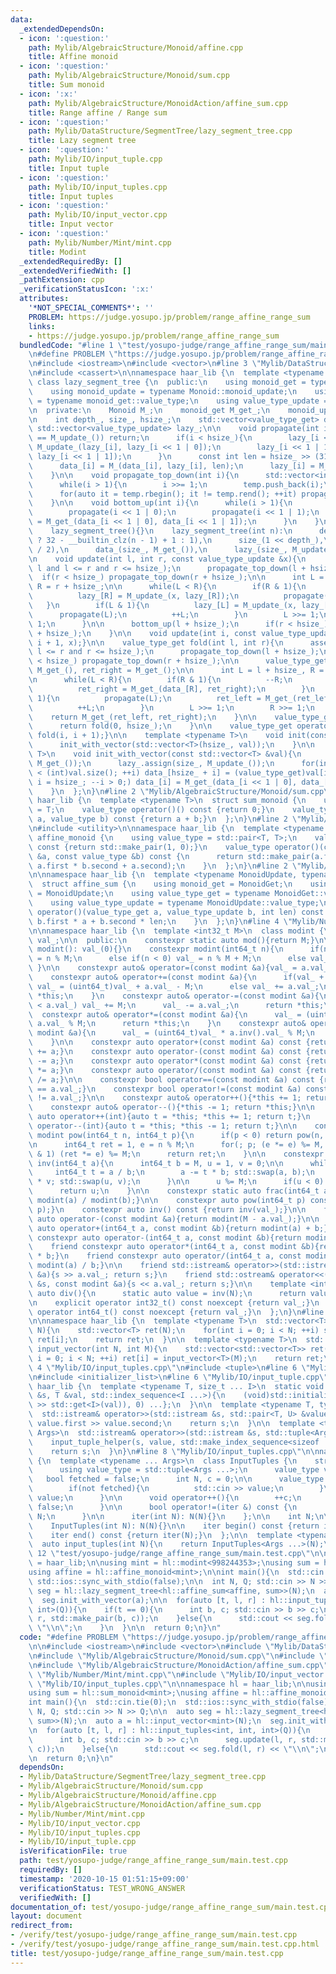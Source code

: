 ```yaml
---
data:
  _extendedDependsOn:
  - icon: ':question:'
    path: Mylib/AlgebraicStructure/Monoid/affine.cpp
    title: Affine monoid
  - icon: ':question:'
    path: Mylib/AlgebraicStructure/Monoid/sum.cpp
    title: Sum monoid
  - icon: ':x:'
    path: Mylib/AlgebraicStructure/MonoidAction/affine_sum.cpp
    title: Range affine / Range sum
  - icon: ':question:'
    path: Mylib/DataStructure/SegmentTree/lazy_segment_tree.cpp
    title: Lazy segment tree
  - icon: ':question:'
    path: Mylib/IO/input_tuple.cpp
    title: Input tuple
  - icon: ':question:'
    path: Mylib/IO/input_tuples.cpp
    title: Input tuples
  - icon: ':question:'
    path: Mylib/IO/input_vector.cpp
    title: Input vector
  - icon: ':question:'
    path: Mylib/Number/Mint/mint.cpp
    title: Modint
  _extendedRequiredBy: []
  _extendedVerifiedWith: []
  _pathExtension: cpp
  _verificationStatusIcon: ':x:'
  attributes:
    '*NOT_SPECIAL_COMMENTS*': ''
    PROBLEM: https://judge.yosupo.jp/problem/range_affine_range_sum
    links:
    - https://judge.yosupo.jp/problem/range_affine_range_sum
  bundledCode: "#line 1 \"test/yosupo-judge/range_affine_range_sum/main.test.cpp\"\
    \n#define PROBLEM \"https://judge.yosupo.jp/problem/range_affine_range_sum\"\n\
    \n#include <iostream>\n#include <vector>\n#line 3 \"Mylib/DataStructure/SegmentTree/lazy_segment_tree.cpp\"\
    \n#include <cassert>\n\nnamespace haar_lib {\n  template <typename Monoid>\n \
    \ class lazy_segment_tree {\n  public:\n    using monoid_get = typename Monoid::monoid_get;\n\
    \    using monoid_update = typename Monoid::monoid_update;\n    using value_type_get\
    \ = typename monoid_get::value_type;\n    using value_type_update = typename monoid_update::value_type;\n\
    \n  private:\n    Monoid M_;\n    monoid_get M_get_;\n    monoid_update M_update_;\n\
    \n    int depth_, size_, hsize_;\n    std::vector<value_type_get> data_;\n   \
    \ std::vector<value_type_update> lazy_;\n\n    void propagate(int i){\n      if(lazy_[i]\
    \ == M_update_()) return;\n      if(i < hsize_){\n        lazy_[i << 1 | 0] =\
    \ M_update_(lazy_[i], lazy_[i << 1 | 0]);\n        lazy_[i << 1 | 1] = M_update_(lazy_[i],\
    \ lazy_[i << 1 | 1]);\n      }\n      const int len = hsize_ >> (31 - __builtin_clz(i));\n\
    \      data_[i] = M_(data_[i], lazy_[i], len);\n      lazy_[i] = M_update_();\n\
    \    }\n\n    void propagate_top_down(int i){\n      std::vector<int> temp;\n\
    \      while(i > 1){\n        i >>= 1;\n        temp.push_back(i);\n      }\n\n\
    \      for(auto it = temp.rbegin(); it != temp.rend(); ++it) propagate(*it);\n\
    \    }\n\n    void bottom_up(int i){\n      while(i > 1){\n        i >>= 1;\n\
    \        propagate(i << 1 | 0);\n        propagate(i << 1 | 1);\n        data_[i]\
    \ = M_get_(data_[i << 1 | 0], data_[i << 1 | 1]);\n      }\n    }\n\n  public:\n\
    \    lazy_segment_tree(){}\n    lazy_segment_tree(int n):\n      depth_(n > 1\
    \ ? 32 - __builtin_clz(n - 1) + 1 : 1),\n      size_(1 << depth_),\n      hsize_(size_\
    \ / 2),\n      data_(size_, M_get_()),\n      lazy_(size_, M_update_())\n    {}\n\
    \n    void update(int l, int r, const value_type_update &x){\n      assert(0 <=\
    \ l and l <= r and r <= hsize_);\n      propagate_top_down(l + hsize_);\n    \
    \  if(r < hsize_) propagate_top_down(r + hsize_);\n\n      int L = l + hsize_,\
    \ R = r + hsize_;\n\n      while(L < R){\n        if(R & 1){\n          --R;\n\
    \          lazy_[R] = M_update_(x, lazy_[R]);\n          propagate(R);\n     \
    \   }\n        if(L & 1){\n          lazy_[L] = M_update_(x, lazy_[L]);\n    \
    \      propagate(L);\n          ++L;\n        }\n        L >>= 1;\n        R >>=\
    \ 1;\n      }\n\n      bottom_up(l + hsize_);\n      if(r < hsize_) bottom_up(r\
    \ + hsize_);\n    }\n\n    void update(int i, const value_type_update &x){update(i,\
    \ i + 1, x);}\n\n    value_type_get fold(int l, int r){\n      assert(0 <= l and\
    \ l <= r and r <= hsize_);\n      propagate_top_down(l + hsize_);\n      if(r\
    \ < hsize_) propagate_top_down(r + hsize_);\n\n      value_type_get ret_left =\
    \ M_get_(), ret_right = M_get_();\n\n      int L = l + hsize_, R = r + hsize_;\n\
    \n      while(L < R){\n        if(R & 1){\n          --R;\n          propagate(R);\n\
    \          ret_right = M_get_(data_[R], ret_right);\n        }\n        if(L &\
    \ 1){\n          propagate(L);\n          ret_left = M_get_(ret_left, data_[L]);\n\
    \          ++L;\n        }\n        L >>= 1;\n        R >>= 1;\n      }\n\n  \
    \    return M_get_(ret_left, ret_right);\n    }\n\n    value_type_get fold_all(){\n\
    \      return fold(0, hsize_);\n    }\n\n    value_type_get operator[](int i){return\
    \ fold(i, i + 1);}\n\n    template <typename T>\n    void init(const T &val){\n\
    \      init_with_vector(std::vector<T>(hsize_, val));\n    }\n\n    template <typename\
    \ T>\n    void init_with_vector(const std::vector<T> &val){\n      data_.assign(size_,\
    \ M_get_());\n      lazy_.assign(size_, M_update_());\n      for(int i = 0; i\
    \ < (int)val.size(); ++i) data_[hsize_ + i] = (value_type_get)val[i];\n      for(int\
    \ i = hsize_; --i > 0;) data_[i] = M_get_(data_[i << 1 | 0], data_[i << 1 | 1]);\n\
    \    }\n  };\n}\n#line 2 \"Mylib/AlgebraicStructure/Monoid/sum.cpp\"\n\nnamespace\
    \ haar_lib {\n  template <typename T>\n  struct sum_monoid {\n    using value_type\
    \ = T;\n    value_type operator()() const {return 0;}\n    value_type operator()(value_type\
    \ a, value_type b) const {return a + b;}\n  };\n}\n#line 2 \"Mylib/AlgebraicStructure/Monoid/affine.cpp\"\
    \n#include <utility>\n\nnamespace haar_lib {\n  template <typename T>\n  struct\
    \ affine_monoid {\n    using value_type = std::pair<T, T>;\n    value_type operator()()\
    \ const {return std::make_pair(1, 0);}\n    value_type operator()(const value_type\
    \ &a, const value_type &b) const {\n      return std::make_pair(a.first * b.first,\
    \ a.first * b.second + a.second);\n    }\n  };\n}\n#line 2 \"Mylib/AlgebraicStructure/MonoidAction/affine_sum.cpp\"\
    \n\nnamespace haar_lib {\n  template <typename MonoidUpdate, typename MonoidGet>\n\
    \  struct affine_sum {\n    using monoid_get = MonoidGet;\n    using monoid_update\
    \ = MonoidUpdate;\n    using value_type_get = typename MonoidGet::value_type;\n\
    \    using value_type_update = typename MonoidUpdate::value_type;\n\n    value_type_get\
    \ operator()(value_type_get a, value_type_update b, int len) const {\n      return\
    \ b.first * a + b.second * len;\n    }\n  };\n}\n#line 4 \"Mylib/Number/Mint/mint.cpp\"\
    \n\nnamespace haar_lib {\n  template <int32_t M>\n  class modint {\n    uint32_t\
    \ val_;\n\n  public:\n    constexpr static auto mod(){return M;}\n\n    constexpr\
    \ modint(): val_(0){}\n    constexpr modint(int64_t n){\n      if(n >= M) val_\
    \ = n % M;\n      else if(n < 0) val_ = n % M + M;\n      else val_ = n;\n   \
    \ }\n\n    constexpr auto& operator=(const modint &a){val_ = a.val_; return *this;}\n\
    \    constexpr auto& operator+=(const modint &a){\n      if(val_ + a.val_ >= M)\
    \ val_ = (uint64_t)val_ + a.val_ - M;\n      else val_ += a.val_;\n      return\
    \ *this;\n    }\n    constexpr auto& operator-=(const modint &a){\n      if(val_\
    \ < a.val_) val_ += M;\n      val_ -= a.val_;\n      return *this;\n    }\n  \
    \  constexpr auto& operator*=(const modint &a){\n      val_ = (uint64_t)val_ *\
    \ a.val_ % M;\n      return *this;\n    }\n    constexpr auto& operator/=(const\
    \ modint &a){\n      val_ = (uint64_t)val_ * a.inv().val_ % M;\n      return *this;\n\
    \    }\n\n    constexpr auto operator+(const modint &a) const {return modint(*this)\
    \ += a;}\n    constexpr auto operator-(const modint &a) const {return modint(*this)\
    \ -= a;}\n    constexpr auto operator*(const modint &a) const {return modint(*this)\
    \ *= a;}\n    constexpr auto operator/(const modint &a) const {return modint(*this)\
    \ /= a;}\n\n    constexpr bool operator==(const modint &a) const {return val_\
    \ == a.val_;}\n    constexpr bool operator!=(const modint &a) const {return val_\
    \ != a.val_;}\n\n    constexpr auto& operator++(){*this += 1; return *this;}\n\
    \    constexpr auto& operator--(){*this -= 1; return *this;}\n\n    constexpr\
    \ auto operator++(int){auto t = *this; *this += 1; return t;}\n    constexpr auto\
    \ operator--(int){auto t = *this; *this -= 1; return t;}\n\n    constexpr static\
    \ modint pow(int64_t n, int64_t p){\n      if(p < 0) return pow(n, -p).inv();\n\
    \n      int64_t ret = 1, e = n % M;\n      for(; p; (e *= e) %= M, p >>= 1) if(p\
    \ & 1) (ret *= e) %= M;\n      return ret;\n    }\n\n    constexpr static modint\
    \ inv(int64_t a){\n      int64_t b = M, u = 1, v = 0;\n\n      while(b){\n   \
    \     int64_t t = a / b;\n        a -= t * b; std::swap(a, b);\n        u -= t\
    \ * v; std::swap(u, v);\n      }\n\n      u %= M;\n      if(u < 0) u += M;\n\n\
    \      return u;\n    }\n\n    constexpr static auto frac(int64_t a, int64_t b){return\
    \ modint(a) / modint(b);}\n\n    constexpr auto pow(int64_t p) const {return pow(val_,\
    \ p);}\n    constexpr auto inv() const {return inv(val_);}\n\n    friend constexpr\
    \ auto operator-(const modint &a){return modint(M - a.val_);}\n\n    friend constexpr\
    \ auto operator+(int64_t a, const modint &b){return modint(a) + b;}\n    friend\
    \ constexpr auto operator-(int64_t a, const modint &b){return modint(a) - b;}\n\
    \    friend constexpr auto operator*(int64_t a, const modint &b){return modint(a)\
    \ * b;}\n    friend constexpr auto operator/(int64_t a, const modint &b){return\
    \ modint(a) / b;}\n\n    friend std::istream& operator>>(std::istream &s, modint\
    \ &a){s >> a.val_; return s;}\n    friend std::ostream& operator<<(std::ostream\
    \ &s, const modint &a){s << a.val_; return s;}\n\n    template <int N>\n    static\
    \ auto div(){\n      static auto value = inv(N);\n      return value;\n    }\n\
    \n    explicit operator int32_t() const noexcept {return val_;}\n    explicit\
    \ operator int64_t() const noexcept {return val_;}\n  };\n}\n#line 4 \"Mylib/IO/input_vector.cpp\"\
    \n\nnamespace haar_lib {\n  template <typename T>\n  std::vector<T> input_vector(int\
    \ N){\n    std::vector<T> ret(N);\n    for(int i = 0; i < N; ++i) std::cin >>\
    \ ret[i];\n    return ret;\n  }\n\n  template <typename T>\n  std::vector<std::vector<T>>\
    \ input_vector(int N, int M){\n    std::vector<std::vector<T>> ret(N);\n    for(int\
    \ i = 0; i < N; ++i) ret[i] = input_vector<T>(M);\n    return ret;\n  }\n}\n#line\
    \ 4 \"Mylib/IO/input_tuples.cpp\"\n#include <tuple>\n#line 6 \"Mylib/IO/input_tuples.cpp\"\
    \n#include <initializer_list>\n#line 6 \"Mylib/IO/input_tuple.cpp\"\n\nnamespace\
    \ haar_lib {\n  template <typename T, size_t ... I>\n  static void input_tuple_helper(std::istream\
    \ &s, T &val, std::index_sequence<I ...>){\n    (void)std::initializer_list<int>{(void(s\
    \ >> std::get<I>(val)), 0) ...};\n  }\n\n  template <typename T, typename U>\n\
    \  std::istream& operator>>(std::istream &s, std::pair<T, U> &value){\n    s >>\
    \ value.first >> value.second;\n    return s;\n  }\n\n  template <typename ...\
    \ Args>\n  std::istream& operator>>(std::istream &s, std::tuple<Args ...> &value){\n\
    \    input_tuple_helper(s, value, std::make_index_sequence<sizeof ... (Args)>());\n\
    \    return s;\n  }\n}\n#line 8 \"Mylib/IO/input_tuples.cpp\"\n\nnamespace haar_lib\
    \ {\n  template <typename ... Args>\n  class InputTuples {\n    struct iter {\n\
    \      using value_type = std::tuple<Args ...>;\n      value_type value;\n   \
    \   bool fetched = false;\n      int N, c = 0;\n\n      value_type operator*(){\n\
    \        if(not fetched){\n          std::cin >> value;\n        }\n        return\
    \ value;\n      }\n\n      void operator++(){\n        ++c;\n        fetched =\
    \ false;\n      }\n\n      bool operator!=(iter &) const {\n        return c <\
    \ N;\n      }\n\n      iter(int N): N(N){}\n    };\n\n    int N;\n\n  public:\n\
    \    InputTuples(int N): N(N){}\n\n    iter begin() const {return iter(N);}\n\
    \    iter end() const {return iter(N);}\n  };\n\n  template <typename ... Args>\n\
    \  auto input_tuples(int N){\n    return InputTuples<Args ...>(N);\n  }\n}\n#line\
    \ 12 \"test/yosupo-judge/range_affine_range_sum/main.test.cpp\"\n\nnamespace hl\
    \ = haar_lib;\n\nusing mint = hl::modint<998244353>;\nusing sum = hl::sum_monoid<mint>;\n\
    using affine = hl::affine_monoid<mint>;\n\nint main(){\n  std::cin.tie(0);\n \
    \ std::ios::sync_with_stdio(false);\n\n  int N, Q; std::cin >> N >> Q;\n\n  auto\
    \ seg = hl::lazy_segment_tree<hl::affine_sum<affine, sum>>(N);\n  auto a = hl::input_vector<mint>(N);\n\
    \  seg.init_with_vector(a);\n\n  for(auto [t, l, r] : hl::input_tuples<int, int,\
    \ int>(Q)){\n    if(t == 0){\n      int b, c; std::cin >> b >> c;\n      seg.update(l,\
    \ r, std::make_pair(b, c));\n    }else{\n      std::cout << seg.fold(l, r) <<\
    \ \"\\n\";\n    }\n  }\n\n  return 0;\n}\n"
  code: "#define PROBLEM \"https://judge.yosupo.jp/problem/range_affine_range_sum\"\
    \n\n#include <iostream>\n#include <vector>\n#include \"Mylib/DataStructure/SegmentTree/lazy_segment_tree.cpp\"\
    \n#include \"Mylib/AlgebraicStructure/Monoid/sum.cpp\"\n#include \"Mylib/AlgebraicStructure/Monoid/affine.cpp\"\
    \n#include \"Mylib/AlgebraicStructure/MonoidAction/affine_sum.cpp\"\n#include\
    \ \"Mylib/Number/Mint/mint.cpp\"\n#include \"Mylib/IO/input_vector.cpp\"\n#include\
    \ \"Mylib/IO/input_tuples.cpp\"\n\nnamespace hl = haar_lib;\n\nusing mint = hl::modint<998244353>;\n\
    using sum = hl::sum_monoid<mint>;\nusing affine = hl::affine_monoid<mint>;\n\n\
    int main(){\n  std::cin.tie(0);\n  std::ios::sync_with_stdio(false);\n\n  int\
    \ N, Q; std::cin >> N >> Q;\n\n  auto seg = hl::lazy_segment_tree<hl::affine_sum<affine,\
    \ sum>>(N);\n  auto a = hl::input_vector<mint>(N);\n  seg.init_with_vector(a);\n\
    \n  for(auto [t, l, r] : hl::input_tuples<int, int, int>(Q)){\n    if(t == 0){\n\
    \      int b, c; std::cin >> b >> c;\n      seg.update(l, r, std::make_pair(b,\
    \ c));\n    }else{\n      std::cout << seg.fold(l, r) << \"\\n\";\n    }\n  }\n\
    \n  return 0;\n}\n"
  dependsOn:
  - Mylib/DataStructure/SegmentTree/lazy_segment_tree.cpp
  - Mylib/AlgebraicStructure/Monoid/sum.cpp
  - Mylib/AlgebraicStructure/Monoid/affine.cpp
  - Mylib/AlgebraicStructure/MonoidAction/affine_sum.cpp
  - Mylib/Number/Mint/mint.cpp
  - Mylib/IO/input_vector.cpp
  - Mylib/IO/input_tuples.cpp
  - Mylib/IO/input_tuple.cpp
  isVerificationFile: true
  path: test/yosupo-judge/range_affine_range_sum/main.test.cpp
  requiredBy: []
  timestamp: '2020-10-15 01:51:15+09:00'
  verificationStatus: TEST_WRONG_ANSWER
  verifiedWith: []
documentation_of: test/yosupo-judge/range_affine_range_sum/main.test.cpp
layout: document
redirect_from:
- /verify/test/yosupo-judge/range_affine_range_sum/main.test.cpp
- /verify/test/yosupo-judge/range_affine_range_sum/main.test.cpp.html
title: test/yosupo-judge/range_affine_range_sum/main.test.cpp
---
```

